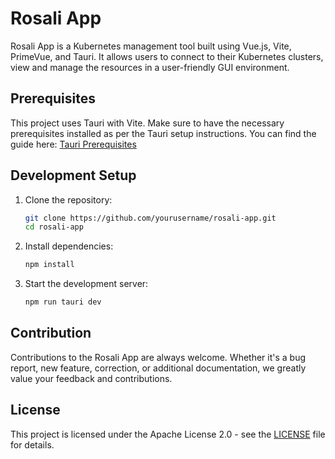 # Rosali App

Rosali App is a Kubernetes management tool built using Vue.js, Vite, PrimeVue, and Tauri. It allows users to connect to their Kubernetes clusters, view and manage the resources in a user-friendly GUI environment.


## Prerequisites

This project uses Tauri with Vite. Make sure to have the necessary prerequisites installed as per the Tauri setup instructions. You can find the guide here: [Tauri Prerequisites](https://tauri.app/v1/guides/getting-started/prerequisites)

## Development Setup

1. Clone the repository:

    ```bash
    git clone https://github.com/yourusername/rosali-app.git
    cd rosali-app
    ```

2. Install dependencies:

    ```bash
    npm install
    ```

3. Start the development server:

    ```bash
    npm run tauri dev
    ```

## Contribution
Contributions to the Rosali App are always welcome. Whether it's a bug report, new feature, correction, or additional documentation, we greatly value your feedback and contributions.

## License
This project is licensed under the Apache License 2.0 - see the [LICENSE](LICENSE.md) file for details.